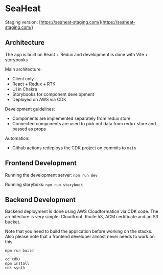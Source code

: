 # SeaHeat

Staging version: [https://seaheat-staging.com/](https://seaheat-staging.com/)

## Architecture

The app is built on React + Redux and development is done with Vite + storybooks

Main architecture:
 - Client only
 - React + Redux + RTK
 - UI in Chakra
 - Storybooks for component development
 - Deployed on AWS via CDK

Development guidelines:
 - Components are implemented separately from redux store
 - Connected components are used to pick out data from redux store and passed as props

Automation:
 - Github actions redeploys the CDK project on commits to `main`

## Frontend Development

Running the development server: `npm run dev`

Running storyboks: `npm run storybook`

## Backend Development

Backend deployment is done using AWS Cloudformation via CDK code. The architecture is very simple: Cloudfront, Route 53, ACM certificate and an S3 bucket. 

Note that you need to build the application before working on the stacks. Also please note that a frontend developer almost never needs to work on this.

```shell
npm run build

cd cdk/
npm install
cdk synth
```

